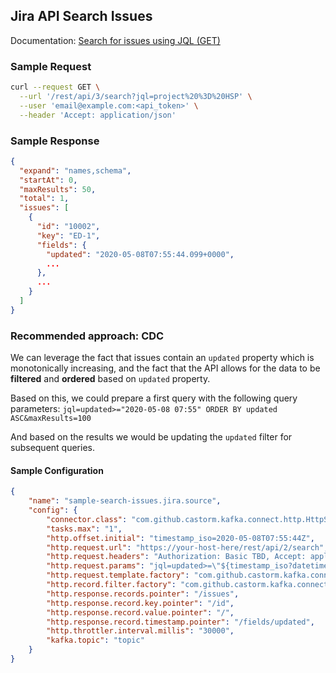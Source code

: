 ## Jira API Search Issues
Documentation: [Search for issues using JQL (GET)](https://developer.atlassian.com/cloud/jira/platform/rest/v3/#api-rest-api-3-search-get)

### Sample Request
```bash
curl --request GET \
  --url '/rest/api/3/search?jql=project%20%3D%20HSP' \
  --user 'email@example.com:<api_token>' \
  --header 'Accept: application/json'
```

### Sample Response
```json
{
  "expand": "names,schema",
  "startAt": 0,
  "maxResults": 50,
  "total": 1,
  "issues": [
    {
      "id": "10002",
      "key": "ED-1",
      "fields": {
        "updated": "2020-05-08T07:55:44.099+0000",
        ...
      },
      ...
    }
  ]
}
```

### Recommended approach: CDC
We can leverage the fact that issues contain an `updated` property which is monotonically increasing, and the fact that 
the API allows for the data to be **filtered** and **ordered** based on `updated` property.

Based on this, we could prepare a first query with the following query parameters:
`jql=updated>="2020-05-08 07:55" ORDER BY updated ASC&maxResults=100`

And based on the results we would be updating the `updated` filter for subsequent queries.

#### Sample Configuration
```json
{
    "name": "sample-search-issues.jira.source",
    "config": {
        "connector.class": "com.github.castorm.kafka.connect.http.HttpSourceConnector",
        "tasks.max": "1",
        "http.offset.initial": "timestamp_iso=2020-05-08T07:55:44Z",
        "http.request.url": "https://your-host-here/rest/api/2/search",
        "http.request.headers": "Authorization: Basic TBD, Accept: application/json",
        "http.request.params": "jql=updated>=\"${timestamp_iso?datetime.iso?string['yyyy/MM/dd HH:mm']}\" ORDER BY updated ASC&maxResults=100",
        "http.request.template.factory": "com.github.castorm.kafka.connect.http.request.template.freemarker.FreeMarkerTemplateFactory",    
        "http.record.filter.factory": "com.github.castorm.kafka.connect.http.record.OffsetTimestampRecordFilterFactory",
        "http.response.records.pointer": "/issues",
        "http.response.record.key.pointer": "/id",
        "http.response.record.value.pointer": "/",
        "http.response.record.timestamp.pointer": "/fields/updated",
        "http.throttler.interval.millis": "30000",
        "kafka.topic": "topic"
    }
}
```

